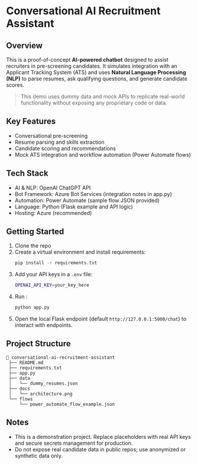# Conversational AI Recruitment Assistant 

## Overview
This is a proof-of-concept **AI-powered chatbot** designed to assist recruiters in pre-screening candidates.
It simulates integration with an Applicant Tracking System (ATS) and uses **Natural Language Processing (NLP)** to parse resumes,
ask qualifying questions, and generate candidate scores.

> This demo uses dummy data and mock APIs to replicate real-world functionality without exposing any proprietary code or data.

## Key Features
- Conversational pre-screening 
- Resume parsing and skills extraction 
- Candidate scoring and recommendations
- Mock ATS integration and workflow automation (Power Automate flows)

## Tech Stack
- AI & NLP: OpenAI ChatGPT API 
- Bot Framework: Azure Bot Services (integration notes in app.py)
- Automation: Power Automate (sample flow JSON provided)
- Language: Python (Flask example and API logic)
- Hosting: Azure (recommended)

## Getting Started 
1. Clone the repo
2. Create a virtual environment and install requirements:
   ```bash
   pip install -r requirements.txt
   ```
3. Add your API keys in a `.env` file:
   ```bash
   OPENAI_API_KEY=your_key_here
   ```
4. Run :
   ```bash
   python app.py
   ```
5. Open the local Flask endpoint (default `http://127.0.0.1:5000/chat`) to interact with  endpoints.

## Project Structure
```
📂 conversational-ai-recruitment-assistant
 ├── README.md
 ├── requirements.txt
 ├── app.py
 ├── data
 │   └── dummy_resumes.json
 ├── docs
 │   └── architecture.png
 └── flows
     └── power_automate_flow_example.json
```

## Notes
- This is a demonstration project. Replace placeholders with real API keys and secure secrets management for production.
- Do not expose real candidate data in public repos; use anonymized or synthetic data only.
